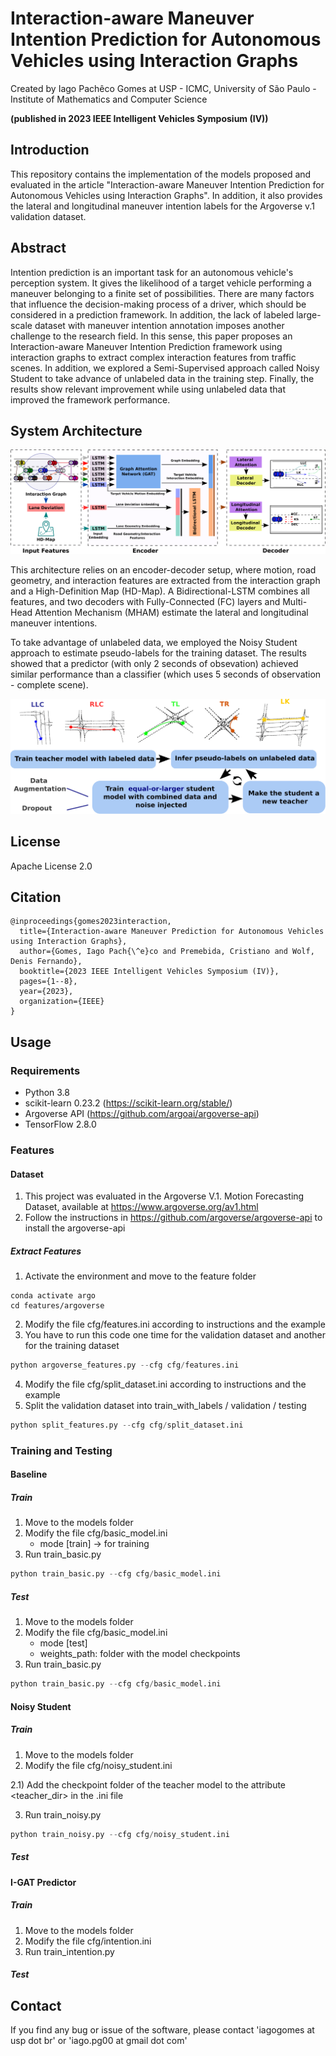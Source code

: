 # Interaction-aware Maneuver Intention Prediction for Autonomous Vehicles using Interaction Graphs

Created by Iago Pachêco Gomes at USP - ICMC, University of São Paulo - Institute of Mathematics and Computer Science


**(published in 2023 IEEE Intelligent Vehicles Symposium (IV))**

## Introduction

This repository contains the implementation of the models proposed and evaluated in the article "Interaction-aware Maneuver Intention Prediction for Autonomous Vehicles using Interaction Graphs". In addition, it also provides the lateral and longitudinal maneuver intention labels for the Argoverse v.1 validation dataset.


## Abstract


Intention prediction is an important task for an autonomous vehicle's perception system. It gives the likelihood of a target vehicle performing a maneuver belonging to a finite set of possibilities.  There are many factors that influence the decision-making process of a driver, which should be considered in a prediction framework. In addition, the lack of labeled large-scale dataset with maneuver intention annotation  imposes another challenge to the research field. In this sense, this paper proposes an Interaction-aware Maneuver Intention Prediction framework using interaction graphs to extract complex interaction features from traffic scenes. In addition, we explored a Semi-Supervised approach called Noisy Student to take advance of unlabeled data in the training step. Finally, the results show relevant improvement while using unlabeled data that improved the framework performance.


## System Architecture

![Alt System Architecture](/images/model.png)

This architecture relies on an encoder-decoder setup, where motion, road geometry, and interaction features are extracted from the interaction graph and a High-Definition Map (HD-Map). A Bidirectional-LSTM combines all features, and two decoders with Fully-Connected (FC) layers and Multi-Head Attention Mechanism (MHAM) estimate the lateral and longitudinal maneuver intentions. 

To take advantage of unlabeled data, we employed the Noisy Student approach to estimate pseudo-labels for the training dataset. The results showed that a predictor (with only 2 seconds of obsevation) achieved similar performance than a classifier (which uses 5 seconds of observation - complete scene). 

<p align="center">
<img src="/images/noisy.png" width="700" alt="Noisy Student">
</p>

## License

Apache License 2.0

## Citation
``` 
@inproceedings{gomes2023interaction,
  title={Interaction-aware Maneuver Prediction for Autonomous Vehicles using Interaction Graphs},
  author={Gomes, Iago Pach{\^e}co and Premebida, Cristiano and Wolf, Denis Fernando},
  booktitle={2023 IEEE Intelligent Vehicles Symposium (IV)},
  pages={1--8},
  year={2023},
  organization={IEEE}
}

```

## Usage

### Requirements

- Python 3.8
- scikit-learn 0.23.2 (https://scikit-learn.org/stable/)
- Argoverse API (https://github.com/argoai/argoverse-api)
- TensorFlow 2.8.0

### Features

#### Dataset

1) This project was evaluated in the Argoverse V.1. Motion Forecasting Dataset, available at https://www.argoverse.org/av1.html
2) Follow the instructions in https://github.com/argoverse/argoverse-api to install the argoverse-api
   
##### Extract Features
1) Activate the environment and move to the feature folder
   
```shell
conda activate argo
cd features/argoverse
```

2) Modify the file cfg/features.ini according to instructions and the example
3) You have to run this code one time for the validation dataset and another for the training dataset

```python
python argoverse_features.py --cfg cfg/features.ini
```

4) Modify the file cfg/split_dataset.ini according to instructions and the example
5) Split the validation dataset into train_with_labels / validation / testing

```python
python split_features.py --cfg cfg/split_dataset.ini
```


### Training and Testing

#### Baseline

##### Train

1) Move to the models folder
2) Modify the file cfg/basic_model.ini
   - mode [train] -> for training
4) Run train_basic.py
   
```python
python train_basic.py --cfg cfg/basic_model.ini
```

##### Test
1) Move to the models folder
2) Modify the file cfg/basic_model.ini
   - mode [test]
   - weights_path: folder with the model checkpoints
4) Run train_basic.py

```python
python train_basic.py --cfg cfg/basic_model.ini
```

#### Noisy Student

##### Train
1) Move to the models folder
2) Modify the file cfg/noisy_student.ini
   
2.1) Add the checkpoint folder of the teacher model to the attribute  <teacher_dir> in the .ini file  

3) Run train_noisy.py

```python
python train_noisy.py --cfg cfg/noisy_student.ini 
```

##### Test

#### I-GAT Predictor

##### Train
1) Move to the models folder
2) Modify the file cfg/intention.ini   
4) Run train_intention.py
   
##### Test

## Contact

If you find any bug or issue of the software, please contact 'iagogomes at usp dot br' or 'iago.pg00 at gmail dot com'


